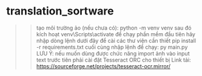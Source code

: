 # translation_sortware
>>tạo môi trường ảo (nếu chưa có):
>>python -m venv venv
>>sau đó kích hoạt 
>>venv\Scripts\activate
>>để chạy phần mềm đầu tiên hãy nhập dòng lệnh dưới đây để cài các thư viện cần thiết
>>pip install -r requirements.txt
>>cuối cùng nhập lệnh để chạy:
>>py main.py
>>LƯU Ý: nếu muốn dùng được chức năng import ảnh vào input text trước tiên phải cài đặt Tesseract ORC cho thiết bị
>>Link tải: https://sourceforge.net/projects/tesseract-ocr.mirror/
